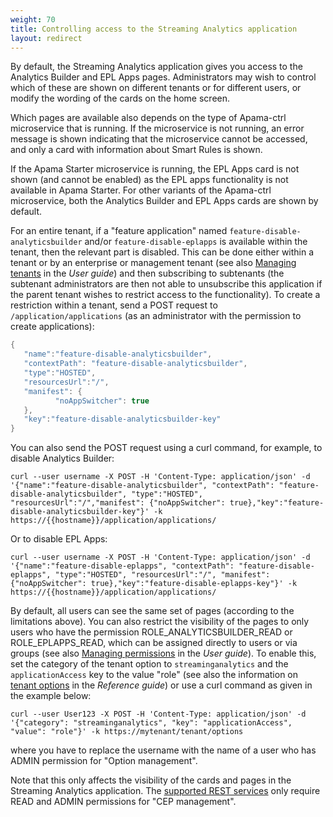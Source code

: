 ```yaml
---
weight: 70
title: Controlling access to the Streaming Analytics application
layout: redirect
---
```


By default, the Streaming Analytics application gives you access to the Analytics Builder and EPL Apps pages. 
Administrators may wish to control which of these are shown on different tenants or for different users, 
or modify the wording of the cards on the home screen.

Which pages are available also depends on the type of Apama-ctrl microservice that is running. 
If the microservice is not running, an error message is shown indicating that the microservice cannot be accessed, 
and only a card with information about Smart Rules is shown.

If the Apama Starter microservice is running, the EPL Apps card is not shown (and cannot be enabled)
as the EPL apps functionality is not available in Apama Starter. For other variants of the Apama-ctrl microservice,
both the Analytics Builder and EPL Apps cards are shown by default.

For an entire tenant, if a "feature application" named `feature-disable-analyticsbuilder` and/or `feature-disable-eplapps` is
available within the tenant, then the relevant part is disabled. This can be done either within a tenant or by an enterprise or management tenant
(see also [Managing tenants](/users-guide/enterprise-edition/#managing-tenants) in the *User guide*)
and then subscribing to subtenants (the subtenant administrators are then not able to unsubscribe this application if the parent tenant wishes
to restrict access to the functionality). To create a restriction within a tenant, send a POST request to `/application/applications`
(as an administrator with the permission to create applications):

```java
{
   "name":"feature-disable-analyticsbuilder",
   "contextPath": "feature-disable-analyticsbuilder",
   "type":"HOSTED",
   "resourcesUrl":"/",
   "manifest": {
          "noAppSwitcher": true
   },
   "key":"feature-disable-analyticsbuilder-key"
}
```

You can also send the POST request using a curl command, for example, to disable Analytics Builder:

```
curl --user username -X POST -H 'Content-Type: application/json' -d '{"name":"feature-disable-analyticsbuilder", "contextPath": "feature-disable-analyticsbuilder", "type":"HOSTED", "resourcesUrl":"/","manifest": {"noAppSwitcher": true},"key":"feature-disable-analyticsbuilder-key"}' -k https://{{hostname}}/application/applications/
```

Or to disable EPL Apps:
```
curl --user username -X POST -H 'Content-Type: application/json' -d '{"name":"feature-disable-eplapps", "contextPath": "feature-disable-eplapps", "type":"HOSTED", "resourcesUrl":"/", "manifest": {"noAppSwitcher": true},"key":"feature-disable-eplapps-key"}' -k https://{{hostname}}/application/applications/
```

By default, all users can see the same set of pages (according to the limitations above). 
You can also restrict the visibility of the pages to only users who have the permission ROLE_ANALYTICSBUILDER_READ or ROLE_EPLAPPS_READ,
which can be assigned directly to users or via groups (see also [Managing permissions](/users-guide/administration/#managing-permissions) in the *User guide*).
To enable this, set the category of the tenant option to `streaminganalytics` and the `applicationAccess` key to the value "role"
(see also the information on [tenant options](/reference/tenants/#option) in the *Reference guide*) or use a curl command as given in the example below:

```
curl --user User123 -X POST -H 'Content-Type: application/json' -d '{"category": "streaminganalytics", "key": "applicationAccess", "value": "role"}' -k https://mytenant/tenant/options
```

where you have to replace the username with the name of a user who has ADMIN permission for "Option management".

Note that this only affects the visibility of the cards and pages in the Streaming Analytics application. 
The [supported REST services](/apama/analytics-introduction/#supported-rest-services) only require READ and ADMIN permissions for "CEP management".